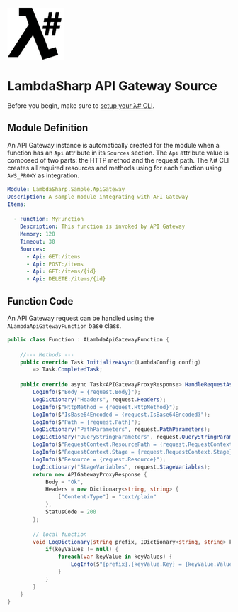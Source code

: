 ![λ#](../../Docs/LambdaSharpLogo.png)

# LambdaSharp API Gateway Source

Before you begin, make sure to [setup your λ# CLI](../../Docs/ReadMe.md).

## Module Definition

An API Gateway instance is automatically created for the module when a function has an `Api` attribute in its `Sources` section. The `Api` attribute value is composed of two parts: the HTTP method and the request path. The λ# CLI creates all required resources and methods using for each function using `AWS_PROXY` as integration.

```yaml
Module: LambdaSharp.Sample.ApiGateway
Description: A sample module integrating with API Gateway
Items:

  - Function: MyFunction
    Description: This function is invoked by API Gateway
    Memory: 128
    Timeout: 30
    Sources:
      - Api: GET:/items
      - Api: POST:/items
      - Api: GET:/items/{id}
      - Api: DELETE:/items/{id}
```

## Function Code

An API Gateway request can be handled using the `ALambdaApiGatewayFunction` base class.

```csharp
public class Function : ALambdaApiGatewayFunction {

    //--- Methods ---
    public override Task InitializeAsync(LambdaConfig config)
        => Task.CompletedTask;

    public override async Task<APIGatewayProxyResponse> HandleRequestAsync(APIGatewayProxyRequest request, ILambdaContext context) {
        LogInfo($"Body = {request.Body}");
        LogDictionary("Headers", request.Headers);
        LogInfo($"HttpMethod = {request.HttpMethod}");
        LogInfo($"IsBase64Encoded = {request.IsBase64Encoded}");
        LogInfo($"Path = {request.Path}");
        LogDictionary("PathParameters", request.PathParameters);
        LogDictionary("QueryStringParameters", request.QueryStringParameters);
        LogInfo($"RequestContext.ResourcePath = {request.RequestContext.ResourcePath}");
        LogInfo($"RequestContext.Stage = {request.RequestContext.Stage}");
        LogInfo($"Resource = {request.Resource}");
        LogDictionary("StageVariables", request.StageVariables);
        return new APIGatewayProxyResponse {
            Body = "Ok",
            Headers = new Dictionary<string, string> {
                ["Content-Type"] = "text/plain"
            },
            StatusCode = 200
        };

        // local function
        void LogDictionary(string prefix, IDictionary<string, string> keyValues) {
            if(keyValues != null) {
                foreach(var keyValue in keyValues) {
                    LogInfo($"{prefix}.{keyValue.Key} = {keyValue.Value}");
                }
            }
        }
    }
}
```

